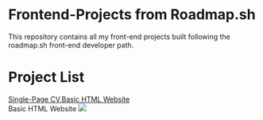 # Frontend-Projects from Roadmap.sh
This repository contains all my front-end projects built following the roadmap.sh front-end developer path.

# Project List
<a href="https://roadmap.sh/projects/single-page-cv">Single-Page CV</a>,<a href="https://roadmap.sh/projects/basic-html-website">Basic HTML Website</a>
<br>
Basic HTML Website 
<img style="border=solid;" src="https://github.com/user-attachments/assets/8580ad26-8667-436d-9265-edbf4ece0984">
